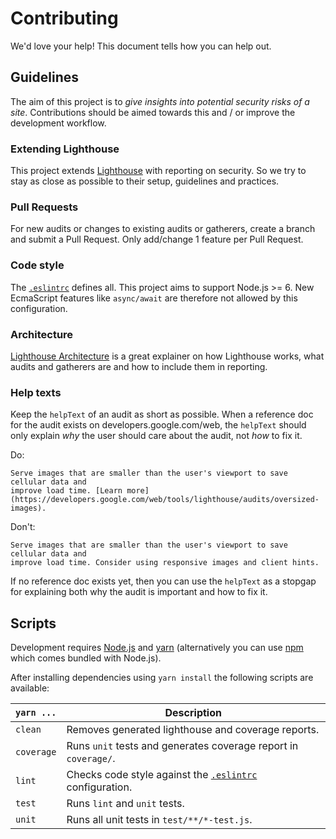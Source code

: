 # Contributing

We'd love your help! This document tells how you can help out.


## Guidelines

The aim of this project is to *give insights into potential security risks of a site*.
Contributions should be aimed towards this and / or improve the development workflow.

### Extending Lighthouse

This project extends [Lighthouse](https://github.com/GoogleChrome/lighthouse) with reporting on security. So we try to stay as close as possible to their setup, guidelines and practices.

### Pull Requests

For new audits or changes to existing audits or gatherers, create a branch and submit a Pull Request. Only add/change 1 feature per Pull Request.

### Code style

The [`.eslintrc`](.eslintrc.js) defines all. This project aims to support Node.js >= 6. New EcmaScript features like `async/await` are therefore not allowed by this configuration.

### Architecture

[Lighthouse Architecture](https://github.com/GoogleChrome/lighthouse/blob/master/docs/architecture.md) is a great explainer on how Lighthouse works, what audits and gatherers are and how to include them in reporting.

### Help texts

Keep the `helpText` of an audit as short as possible. When a reference doc for the audit exists on
developers.google.com/web, the `helpText` should only explain *why* the user should care
about the audit, not *how* to fix it.

Do:

    Serve images that are smaller than the user's viewport to save cellular data and
    improve load time. [Learn more](https://developers.google.com/web/tools/lighthouse/audits/oversized-images).

Don't:

    Serve images that are smaller than the user's viewport to save cellular data and
    improve load time. Consider using responsive images and client hints.

If no reference doc exists yet, then you can use the `helpText` as a stopgap for explaining
both why the audit is important and how to fix it.


## Scripts

Development requires [Node.js](http://nodejs.org/) and [yarn](https://yarnpkg.com/) (alternatively you can use [npm](https://npmjs.org/) which comes bundled with Node.js).

After installing dependencies using `yarn install` the following scripts are available:

`yarn ...` | Description
---|---
`clean` | Removes generated lighthouse and coverage reports.
`coverage` | Runs `unit` tests and generates coverage report in `coverage/`.
`lint` | Checks code style against the [`.eslintrc`](.eslintrc.js) configuration.
`test` | Runs `lint` and `unit` tests.
`unit` | Runs all unit tests in `test/**/*-test.js`.

